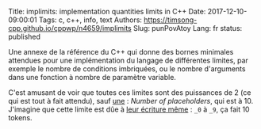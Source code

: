 Title: implimits: implementation quantities limits in C++
Date: 2017-12-10-09:00:01
Tags: c, c++, info, text
Authors: https://timsong-cpp.github.io/cppwp/n4659/implimits
Slug: punPovAtoy
Lang: fr
status: published

Une annexe de la référence du C++ qui donne des bornes minimales attendues pour une implémentation du langage de différentes limites, par exemple le nombre de conditions imbriquées, ou le nombre d'arguments dans une fonction à nombre de paramètre variable.

C'est amusant de voir que toutes ces limites sont des puissances de 2 (ce qui est tout à fait attendu),
sauf [une](https://timsong-cpp.github.io/cppwp/n4659/implimits#2.43) : *Number of placeholders*, qui est à 10. J'imagine que cette limite est dûe à [leur écriture même](http://www.cplusplus.com/reference/functional/placeholders/) : `_0` à `_9`, ça fait 10 tokens.
